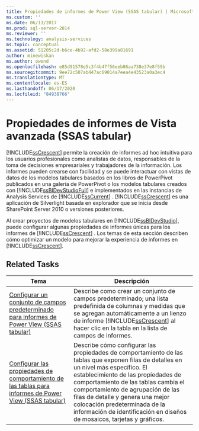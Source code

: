```yaml
---
title: Propiedades de informes de Power View (SSAS tabular) | Microsoft Docs
ms.custom: ''
ms.date: 06/13/2017
ms.prod: sql-server-2014
ms.reviewer: ''
ms.technology: analysis-services
ms.topic: conceptual
ms.assetid: 51205c2d-b6ce-4b92-afd2-58e399a81691
author: minewiskan
ms.author: owend
ms.openlocfilehash: e85d91578e5c3f4b47f56eeb86aa738e37e8f59b
ms.sourcegitcommit: 9ee72c507ab447ac69014a7eea4e43523a0a3ec4
ms.translationtype: MT
ms.contentlocale: es-ES
ms.lasthandoff: 06/17/2020
ms.locfileid: "84938766"
---
```

# <a name="power-view-reporting-properties-ssas-tabular"></a>Propiedades de informes de Vista avanzada (SSAS tabular)
  [!INCLUDE[ssCrescent](../../includes/sscrescent-md.md)] permite la creación de informes ad hoc intuitiva para los usuarios profesionales como analistas de datos, responsables de la toma de decisiones empresariales y trabajadores de la información. Los informes pueden crearse con facilidad y se puede interactuar con vistas de datos de los modelos tabulares basados en los libros de PowerPivot publicados en una galería de PowerPivot o los modelos tabulares creados con [!INCLUDE[ssBIDevStudioFull](../../includes/ssbidevstudiofull-md.md)] e implementados en las instancias de Analysis Services de [!INCLUDE[ssCurrent](../../includes/sscurrent-md.md)] . [!INCLUDE[ssCrescent](../../includes/sscrescent-md.md)] es una aplicación de Silverlight basada en explorador que se inicia desde SharePoint Server 2010 o versiones posteriores.  
  
 Al crear proyectos de modelos tabulares en [!INCLUDE[ssBIDevStudio](../../includes/ssbidevstudio-md.md)], puede configurar algunas propiedades de informes únicas para los informes de [!INCLUDE[ssCrescent](../../includes/sscrescent-md.md)] . Los temas de esta sección describen cómo optimizar un modelo para mejorar la experiencia de informes en [!INCLUDE[ssCrescent](../../includes/sscrescent-md.md)].  
  
## <a name="related-tasks"></a>Related Tasks  
  
|Tema|Descripción|  
|-----------|-----------------|  
|[Configurar un conjunto de campos predeterminado para informes de Power View &#40;SSAS tabular&#41;](power-view-configure-default-field-set-for-reports.md)|Describe como crear un conjunto de campos predeterminado; una lista predefinida de columnas y medidas que se agregan automáticamente a un lienzo de informe [!INCLUDE[ssCrescent](../../includes/sscrescent-md.md)] al hacer clic en la tabla en la lista de campos de informes.|  
|[Configurar las propiedades de comportamiento de las tablas para informes de Power View &#40;SSAS tabular&#41;](power-view-configure-table-behavior-properties-for-reports.md)|Describe cómo configurar las propiedades de comportamiento de las tablas que exponen filas de detalles en un nivel más específico. El establecimiento de las propiedades de comportamiento de las tablas cambia el comportamiento de agrupación de las filas de detalle y genera una mejor colocación predeterminada de la información de identificación en diseños de mosaicos, tarjetas y gráficos.|  
  
  
